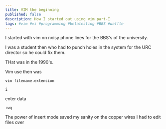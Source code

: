 ```yaml
---
title: VIM the beginning
published: false
description: How I started out using vim part-I
tags: #vim #vi #programming #betatesting #BBS #waffle
---
```



I started with vim on noisy phone lines for the BBS's of the university.

I was a student then who had to punch holes in the system for the URC director so he could fix them.

THat was in the 1990's.

Vim use then was

`vim filename.extension`

`i`

enter data

`:wq`

The power of insert mode saved my sanity on the copper wires I had to edit files over
